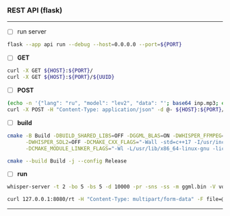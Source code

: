 ### REST API (flask)
***

- [ ] run server
```bash
flask --app api run --debug --host=0.0.0.0 --port=${PORT}
```

- [ ] **GET**
```bash
curl -X GET ${HOST}:${PORT}/
curl -X GET ${HOST}:${PORT}/${UUID}
```

- [ ] **POST**
```bash
(echo -n '{"lang": "ru", "model": "lev2", "data": "'; base64 inp.mp3; echo '"}') | \
curl -X POST -H "Content-Type: application/json" -d @- ${HOST}:${PORT}/
```

- [ ] **build**
```bash
cmake -B Build -DBUILD_SHARED_LIBS=OFF -DGGML_BLAS=ON -DWHISPER_FFMPEG=ON -DWHISPER_OPENVINO=ON \
      -DWHISPER_SDL2=OFF -DCMAKE_CXX_FLAGS="-Wall -std=c++17 -I/usr/include" \
      -DCMAKE_MODULE_LINKER_FLAGS="-Wl -L/usr/lib/x86_64-linux-gnu -licui18n -licuuc -licudata"

cmake --build Build -j --config Release
```

- [ ] **run**
```bash
whisper-server -t 2 -bo 5 -bs 5 -d 10000 -pr -sns -ss -m ggml.bin -V vocab.txt -H 127.0.0.1 -F

curl 127.0.0.1:8080/rt -H "Content-Type: multipart/form-data" -F file=@v1.ogg
```
***
